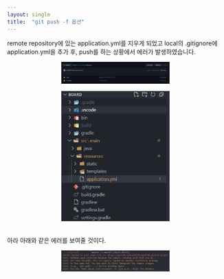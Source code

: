 ```yaml
---
layout: single
title:  "git push -f 옵션"
---
```


remote repository에 있는 application.yml를 지우게 되었고 local의 .gitignore에 application.yml을 추가 후, push를 하는 상황에서 에러가 발생하였습니다.
<br/>

<p align="center">
    <img src="/images/before_githubf.png" width="50%" class="image__border">
</p>

<p align="center">
    <img src="/images/local.png" width="50%" class="image__border">
</p>
<br/>
아라 아래와 같은 에러를 보여줄 것이다.
<p align="center">
    <img src="/images/push_error.png" width="50%" class="image__border">
</p>
